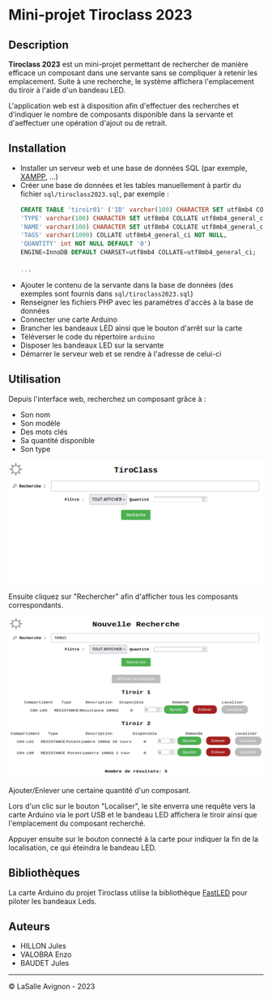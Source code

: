# Mini-projet Tiroclass 2023

## Description

**Tiroclass 2023** est un mini-projet permettant de rechercher de manière efficace un composant dans une servante sans se compliquer à retenir les emplacement. Suite à une recherche, le système affichera l'emplacement du tiroir à l'aide d'un bandeau LED.

L'application web est à disposition afin d'effectuer des recherches et d'indiquer le nombre de composants disponible dans la servante et d'aeffectuer une opération d'ajout ou de retrait.

## Installation

* Installer un serveur web et une base de données SQL (par exemple, [XAMPP](https://www.apachefriends.org/fr/), ...)
* Créer une base de données et les tables manuellement à partir du fichier `sql/tiroclass2023.sql`, par exemple :
    ```sql
    CREATE TABLE 'tiroir01' ('ID' varchar(100) CHARACTER SET utf8mb4 COLLATE utf8mb4_general_ci NOT NULL,
    'TYPE' varchar(100) CHARACTER SET utf8mb4 COLLATE utf8mb4_general_ci NOT NULL,
    'NAME' varchar(100) CHARACTER SET utf8mb4 COLLATE utf8mb4_general_ci NOT NULL,
    'TAGS' varchar(1000) COLLATE utf8mb4_general_ci NOT NULL,
    'QUANTITY' int NOT NULL DEFAULT '0')
    ENGINE=InnoDB DEFAULT CHARSET=utf8mb4 COLLATE=utf8mb4_general_ci;

    ...
    ```
* Ajouter le contenu de la servante dans la base de données (des exemples sont fournis  dans `sql/tiroclass2023.sql`)
* Renseigner les fichiers PHP avec les paramétres d'accès à la base de données
* Connecter une carte Arduino
* Brancher les bandeaux LED ainsi que le bouton d'arrêt sur la carte
* Téléverser le code du répertoire `arduino`
* Disposer les bandeaux LED sur la servante
* Démarrer le serveur web et se rendre à l'adresse de celui-ci

## Utilisation

Depuis l'interface web, recherchez un composant grâce à :

  * Son nom
  * Son modèle
  * Des mots clés
  * Sa quantité disponible
  * Son type

![](screenshots/screenshot-tiroclass-1.png)

Ensuite cliquez sur "Rechercher" afin d'afficher tous les composants correspondants.

![](screenshots/screenshot-tiroclass-2.png)

Ajouter/Enlever une certaine quantité d'un composant.

Lors d'un clic sur le bouton "Localiser", le site enverra une requête vers la carte Arduino via le port USB et le bandeau LED affichera le tiroir ainsi que l'emplacement du composant recherché.

Appuyer ensuite sur le bouton connecté à la carte pour indiquer la fin de la localisation, ce qui éteindra le bandeau LED.

## Bibliothèques

La carte Arduino du projet Tiroclass utilise la bibliothèque [FastLED](https://github.com/FastLED/FastLED) pour piloter les bandeaux Leds.

## Auteurs

- HILLON Jules
- VALOBRA Enzo
- BAUDET Jules

---
©️ LaSalle Avignon - 2023
